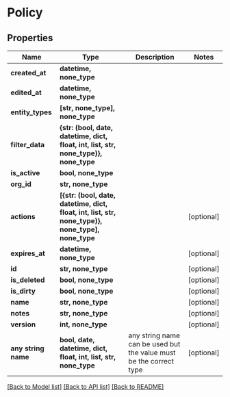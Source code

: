 # Policy


## Properties
Name | Type | Description | Notes
------------ | ------------- | ------------- | -------------
**created_at** | **datetime, none_type** |  | 
**edited_at** | **datetime, none_type** |  | 
**entity_types** | **[str, none_type], none_type** |  | 
**filter_data** | **{str: (bool, date, datetime, dict, float, int, list, str, none_type)}, none_type** |  | 
**is_active** | **bool, none_type** |  | 
**org_id** | **str, none_type** |  | 
**actions** | **[{str: (bool, date, datetime, dict, float, int, list, str, none_type)}, none_type], none_type** |  | [optional] 
**expires_at** | **datetime, none_type** |  | [optional] 
**id** | **str, none_type** |  | [optional] 
**is_deleted** | **bool, none_type** |  | [optional] 
**is_dirty** | **bool, none_type** |  | [optional] 
**name** | **str, none_type** |  | [optional] 
**notes** | **str, none_type** |  | [optional] 
**version** | **int, none_type** |  | [optional] 
**any string name** | **bool, date, datetime, dict, float, int, list, str, none_type** | any string name can be used but the value must be the correct type | [optional]

[[Back to Model list]](../README.md#documentation-for-models) [[Back to API list]](../README.md#documentation-for-api-endpoints) [[Back to README]](../README.md)


